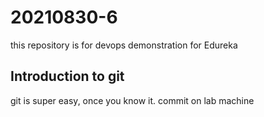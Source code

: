 # 20210830-6
this repository is for devops demonstration for Edureka

## Introduction to git
git is super easy, once you know it.
commit on lab machine
